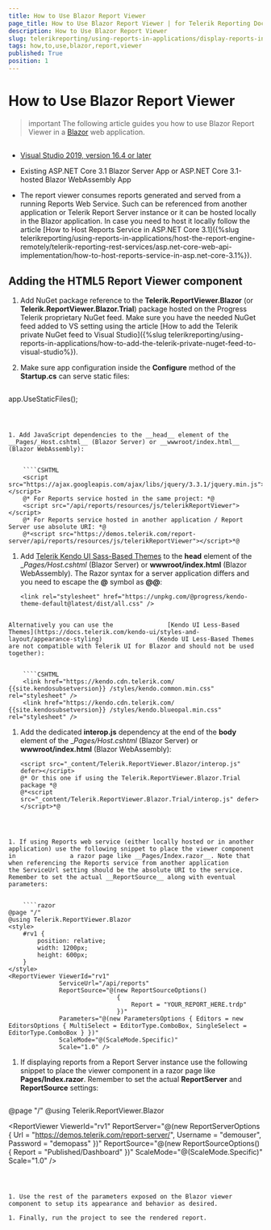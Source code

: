 ```yaml
---
title: How to Use Blazor Report Viewer
page_title: How to Use Blazor Report Viewer | for Telerik Reporting Documentation
description: How to Use Blazor Report Viewer
slug: telerikreporting/using-reports-in-applications/display-reports-in-applications/web-application/blazor-report-viewer/how-to-use-blazor-report-viewer
tags: how,to,use,blazor,report,viewer
published: True
position: 1
---
```


# How to Use Blazor Report Viewer



>important The following article guides you how to use Blazor Report Viewer in a           [Blazor](https://dotnet.microsoft.com/apps/aspnet/web-apps/blazor)           web application.         


## 

* [Visual Studio 2019, version 16.4 or later](https://www.visualstudio.com/vs/)

* Existing ASP.NET Core 3.1 Blazor Server App or ASP.NET Core 3.1-hosted Blazor WebAssembly App             

* The report viewer consumes reports generated and served from a running Reports Web Service.               Such can be referenced from another application or Telerik Report Server instance               or it can be hosted locally in the Blazor application.               In case you need to host it locally follow the article [How to Host Reports Service in ASP.NET Core 3.1]({%slug telerikreporting/using-reports-in-applications/host-the-report-engine-remotely/telerik-reporting-rest-services/asp.net-core-web-api-implementation/how-to-host-reports-service-in-asp.net-core-3.1%}).             

## Adding the HTML5 Report Viewer component

1. Add NuGet package reference to the __Telerik.ReportViewer.Blazor__ (or __Telerik.ReportViewer.Blazor.Trial__)               package hosted on the Progress Telerik proprietary NuGet feed.               Make sure you have the needed NuGet feed added to VS setting using the article [How to add the Telerik private NuGet feed to Visual Studio]({%slug telerikreporting/using-reports-in-applications/how-to-add-the-telerik-private-nuget-feed-to-visual-studio%}).             

1. Make sure app configuration inside the __Configure__ method of the __Startup.cs__               can serve static files:             

	
    ````c#
app.UseStaticFiles();
````



1. Add JavaScript dependencies to the __head__ element of the               __Pages/_Host.cshtml__ (Blazor Server) or __wwwroot/index.html__ (Blazor WebAssembly):             

	
    ````CSHTML
    <script src="https://ajax.googleapis.com/ajax/libs/jquery/3.3.1/jquery.min.js"></script>
    @* For Reports service hosted in the same project: *@
    <script src="/api/reports/resources/js/telerikReportViewer"></script>
    @* For Reports service hosted in another application / Report Server use absolute URI: *@
    @*<script src="https://demos.telerik.com/report-server/api/reports/resources/js/telerikReportViewer"></script>*@
````



1. Add               [Telerik Kendo UI Sass-Based Themes](https://docs.telerik.com/kendo-ui/styles-and-layout/sass-themes)               to the __head__ element of the               __Pages/_Host.cshtml__ (Blazor Server) or __wwwroot/index.html__ (Blazor WebAssembly).               The Razor syntax for a server application differs and you need to escape the __@__ symbol as __@@__:             

	
    ````CSHTML
    <link rel="stylesheet" href="https://unpkg.com/@progress/kendo-theme-default@latest/dist/all.css" />
````

Alternatively you can use the               [Kendo UI Less-Based Themes](https://docs.telerik.com/kendo-ui/styles-and-layout/appearance-styling)               (Kendo UI Less-Based Themes are not compatible with Telerik UI for Blazor and should not be used together):             

	
    ````CSHTML
    <link href="https://kendo.cdn.telerik.com/ {{site.kendosubsetversion}} /styles/kendo.common.min.css" rel="stylesheet" />
    <link href="https://kendo.cdn.telerik.com/ {{site.kendosubsetversion}} /styles/kendo.blueopal.min.css" rel="stylesheet" />
````



1. Add the dedicated __interop.js__ dependency at the end of the __body__ element of the               __Pages/_Host.cshtml__ (Blazor Server) or __wwwroot/index.html__ (Blazor WebAssembly):             

	
    ````CSHTML
    <script src="_content/Telerik.ReportViewer.Blazor/interop.js" defer></script>
    @* Or this one if using the Telerik.ReportViewer.Blazor.Trial package *@
    @*<script src="_content/Telerik.ReportViewer.Blazor.Trial/interop.js" defer></script>*@
````



1. If using Reports web service (either locally hosted or in another application) use the following snippet to place the viewer component in               a razor page like __Pages/Index.razor__. Note that when referencing the Reports service from another application               the ServiceUrl setting should be the absolute URI to the service. Remember to set the actual __ReportSource__ along with eventual parameters:             

	
    ````razor
@page "/"
@using Telerik.ReportViewer.Blazor
<style>
    #rv1 {
        position: relative;
        width: 1200px;
        height: 600px;
    }
</style>
<ReportViewer ViewerId="rv1"
              ServiceUrl="/api/reports"
              ReportSource="@(new ReportSourceOptions()
                              {
                                  Report = "YOUR_REPORT_HERE.trdp"
                              })"
              Parameters="@(new ParametersOptions { Editors = new EditorsOptions { MultiSelect = EditorType.ComboBox, SingleSelect = EditorType.ComboBox } })"
              ScaleMode="@(ScaleMode.Specific)"
              Scale="1.0" />
````



1. If displaying reports from a Report Server instance use the following snippet to place the viewer component in               a razor page like __Pages/Index.razor__. Remember to set the actual __ReportServer__               and __ReportSource__ settings:             

	
    ````razor
@page "/"
@using Telerik.ReportViewer.Blazor
<style>
    #rv1 {
        position: relative;
        width: 1200px;
        height: 600px;
    }
</style>
<ReportViewer ViewerId="rv1"
              ReportServer="@(new ReportServerOptions {  Url = "https://demos.telerik.com/report-server/", Username = "demouser", Password = "demopass" })"
              ReportSource="@(new ReportSourceOptions()
                              {
                                  Report = "Published/Dashboard"
                              })"
              ScaleMode="@(ScaleMode.Specific)"
              Scale="1.0" />
````



1. Use the rest of the parameters exposed on the Blazor viewer component to setup its appearance and behavior as desired.             

1. Finally, run the project to see the rendered report.             

